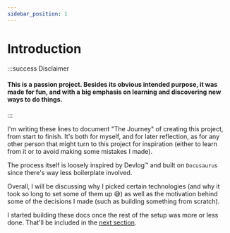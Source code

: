 ```yaml
---
sidebar_position: 1
---
```


# Introduction

:::success Disclaimer
#### This is a passion project. Besides its obvious intended purpose, it was made for fun, and with a big emphasis on learning and discovering new ways to do things.
:::

I'm writing these lines to document "The Journey" of creating this project, from start to finish. It's both for myself, and for later reflection, as for any other person that might turn to this project for inspiration (either to learn from it or to avoid making some mistakes I made).

The process itself is loosely inspired by Devlog&trade; and built on `Docusaurus` since there's way less boilerplate involved. 

Overall, I will be discussing why I picked certain technologies (and why it took so long to set some of them up 😅) as well as the motivation behind some of the decisions I made (such as building something from scratch).

I started building these docs once the rest of the setup was more or less done. That'll be included in the [next section](./setup).